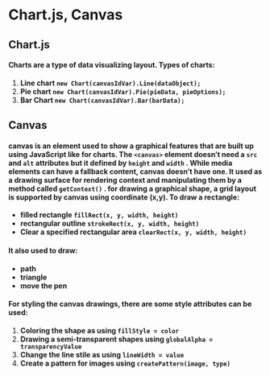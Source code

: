 # Chart.js, Canvas
## Chart.js
#### Charts are a type of data visualizing layout. Types of charts:
 1. **Line chart `new Chart(canvasIdVar).Line(dataObject);`**
 2. **Pie chart `new Chart(canvasIdVar).Pie(pieData, pieOptions);`**
 3. **Bar Chart `new Chart(canvasIdVar).Bar(barData);`**

## Canvas
#### canvas is an element used to show a graphical features that are built up using JavaScript like for charts. The `<canvas>` element doesn’t need a `src` and `alt` attributes but it defined by `height` and `width` . While media elements can have a fallback content, canvas doesn’t have one. It used as a drawing surface for rendering context and manipulating them by a method called `getContext()` . for drawing a graphical shape, a grid layout is supported by canvas using coordinate (x,y). To draw a rectangle:
  - **filled rectangle `fillRect(x, y, width, height)`**
  - **rectangular outline `strokeRect(x, y, width, height)`**
  - **Clear a specified rectangular area `clearRect(x, y, width, height)`**
#### It also used to draw:
  - **path**
  - **triangle**
  - **move the pen**
#### For styling the canvas drawings, there are some style attributes can be used:
1. **Coloring the shape as using `fillStyle = color`**
2. **Drawing a semi-transparent shapes using `globalAlpha = transparencyValue`**
3. **Change the line stile as using `lineWidth = value`**
4. **Create a pattern for images using `createPattern(image, type)`**
